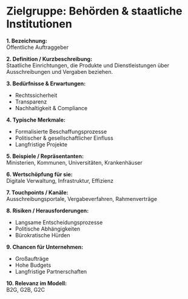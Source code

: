 # Zielgruppe: Behörden & staatliche Institutionen

**1. Bezeichnung:**  
Öffentliche Auftraggeber  

**2. Definition / Kurzbeschreibung:**  
Staatliche Einrichtungen, die Produkte und Dienstleistungen über Ausschreibungen und Vergaben beziehen.  

**3. Bedürfnisse & Erwartungen:**  
- Rechtssicherheit  
- Transparenz  
- Nachhaltigkeit & Compliance  

**4. Typische Merkmale:**  
- Formalisierte Beschaffungsprozesse  
- Politischer & gesellschaftlicher Einfluss  
- Langfristige Projekte  

**5. Beispiele / Repräsentanten:**  
Ministerien, Kommunen, Universitäten, Krankenhäuser  

**6. Wertschöpfung für sie:**  
Digitale Verwaltung, Infrastruktur, Effizienz  

**7. Touchpoints / Kanäle:**  
Ausschreibungsportale, Vergabeverfahren, Rahmenverträge  

**8. Risiken / Herausforderungen:**  
- Langsame Entscheidungsprozesse  
- Politische Abhängigkeiten  
- Bürokratische Hürden  

**9. Chancen für Unternehmen:**  
- Großaufträge  
- Hohe Budgets  
- Langfristige Partnerschaften  

**10. Relevanz im Modell:**  
B2G, G2B, G2C  
